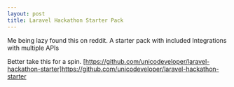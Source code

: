 ```yaml
---
layout: post
title: Laravel Hackathon Starter Pack
---
```


Me being lazy found this on reddit. 
A starter pack with included Integrations with multiple APIs

Better take this for a spin.
[https://github.com/unicodeveloper/laravel-hackathon-starter]https://github.com/unicodeveloper/laravel-hackathon-starter
